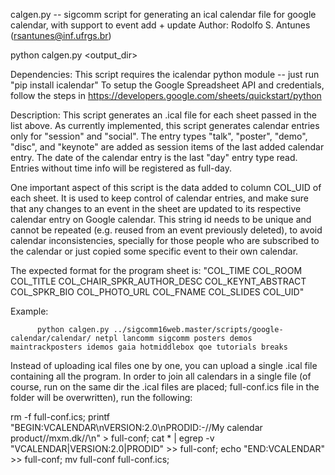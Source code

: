 calgen.py -- sigcomm script for generating an ical calendar file for google calendar, with support to event add + update
             Author: Rodolfo S. Antunes (rsantunes@inf.ufrgs.br)

python calgen.py <output_dir> <spreadsheet list>

Dependencies: This script requires the icalendar python module -- just run "pip install icalendar"
              To setup the Google Spreadsheet API and credentials, follow the steps in https://developers.google.com/sheets/quickstart/python


Description: This script generates an .ical file for each sheet passed in the list above. As currently implemented, this script generates calendar entries only for "session" and "social". The entry types "talk", "poster", "demo", "disc", and "keynote" are added as session items of the last added calendar entry. The date of the calendar entry is the last "day" entry type read. Entries without time info will be registered as full-day.

One important aspect of this script is the data added to column COL_UID of each sheet. It is used to keep control of calendar entries, and make sure that any changes to an event in the sheet are updated to its respective calendar entry on Google calendar. This string id needs to be unique and cannot be repeated (e.g. reused from an event previously deleted), to avoid calendar inconsistencies, specially for those people who are subscribed to the calendar or just copied some specific event to their own calendar.

The expected format for the program sheet is: "COL_TIME  COL_ROOM  COL_TITLE  COL_CHAIR_SPKR_AUTHOR_DESC  COL_KEYNT_ABSTRACT  COL_SPKR_BIO  COL_PHOTO_URL  COL_FNAME  COL_SLIDES  COL_UID"

Example:

          python calgen.py ../sigcomm16web.master/scripts/google-calendar/calendar/ netpl lancomm sigcomm posters demos maintrackposters idemos gaia hotmiddlebox qoe tutorials breaks

Instead of uploading ical files one by one, you can upload a single .ical file containing all the program. In order to join all calendars in a single file (of course, run on the same dir the .ical files are placed; full-conf.ics file in the folder will be overwritten), run the following:

rm -f full-conf.ics; printf "BEGIN:VCALENDAR\nVERSION:2.0\nPRODID:-//My calendar product//mxm.dk//\n" > full-conf; cat * | egrep -v "VCALENDAR|VERSION:2.0|PRODID" >> full-conf; echo "END:VCALENDAR" >> full-conf; mv full-conf full-conf.ics;

